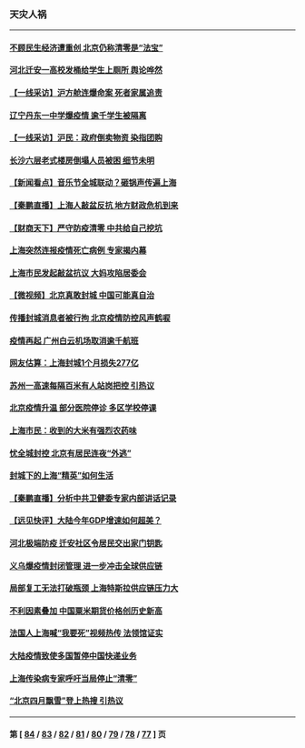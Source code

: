 ### 天灾人祸
---
#### [不顾民生经济遭重创 北京仍称清零是“法宝”](../../pages/ncid280/n13723265.md) 
#### [河北迁安一高校发桶给学生上厕所 舆论哗然](../../pages/ncid280/n13723204.md) 
#### [【一线采访】沪方舱连爆命案 死者家属追责](../../pages/ncid280/n13722483.md) 
#### [辽宁丹东一中学爆疫情 逾千学生被隔离](../../pages/ncid280/n13723157.md) 
#### [【一线采访】沪民：政府倒卖物资 染指团购](../../pages/ncid280/n13721840.md) 
#### [长沙六层老式楼房倒塌人员被困 细节未明](../../pages/ncid280/n13723164.md) 
#### [【新闻看点】音乐节全城联动？砸锅声传遍上海](../../pages/ncid280/n13722662.md) 
#### [【秦鹏直播】上海人敲盆反抗 地方财政危机到来](../../pages/ncid280/n13722844.md) 
#### [【财商天下】严守防疫清零 中共给自己挖坑](../../pages/ncid280/n13722723.md) 
#### [上海突然连报疫情死亡病例 专家揭内幕](../../pages/ncid280/n13722697.md) 
#### [上海市民发起敲盆抗议 大妈攻陷居委会](../../pages/ncid280/n13722764.md) 
#### [【微视频】北京真敢封城 中国可能真自治](../../pages/ncid280/n13722598.md) 
#### [传播封城消息者被行拘 北京疫情防控风声鹤唳](../../pages/ncid280/n13722443.md) 
#### [疫情再起 广州白云机场取消逾千航班](../../pages/ncid280/n13722358.md) 
#### [网友估算：上海封城1个月损失277亿](../../pages/ncid280/n13722363.md) 
#### [苏州一高速每隔百米有人站岗把控 引热议](../../pages/ncid280/n13722321.md) 
#### [北京疫情升温 部分医院停诊 多区学校停课](../../pages/ncid280/n13722219.md) 
#### [上海市民：收到的大米有强烈农药味](../../pages/ncid280/n13722156.md) 
#### [忧全城封控 北京有居民连夜“外逃”](../../pages/ncid280/n13722117.md) 
#### [封城下的上海“精英”如何生活](../../pages/ncid280/n13722094.md) 
#### [【秦鹏直播】分析中共卫健委专家内部讲话记录](../../pages/ncid280/n13722036.md) 
#### [【远见快评】大陆今年GDP增速如何超美？](../../pages/ncid280/n13721895.md) 
#### [河北极端防疫 迁安社区令居民交出家门钥匙](../../pages/ncid280/n13721969.md) 
#### [义乌爆疫情封闭管理 进一步冲击全球供应链](../../pages/ncid280/n13721924.md) 
#### [局部复工无法打破瓶颈 上海特斯拉供应链压力大](../../pages/ncid280/n13721889.md) 
#### [不利因素叠加 中国粟米期货价格创历史新高](../../pages/ncid280/n13721886.md) 
#### [法国人上海喊“我要死”视频热传 法领馆证实](../../pages/ncid280/n13721899.md) 
#### [大陆疫情致使多国暂停中国快递业务](../../pages/ncid280/n13721857.md) 
#### [上海传染病专家呼吁当局停止“清零”](../../pages/ncid280/n13721825.md) 
#### [“北京四月飘雪”登上热搜 引热议](../../pages/ncid280/n13721703.md) 

---
#### 第 [ [84](./84.md) / [83](./83.md) / [82](./82.md) / [81](./81.md) / [80](./80.md) / [79](./79.md) / [78](./78.md) / [77](./77.md) ] 页
